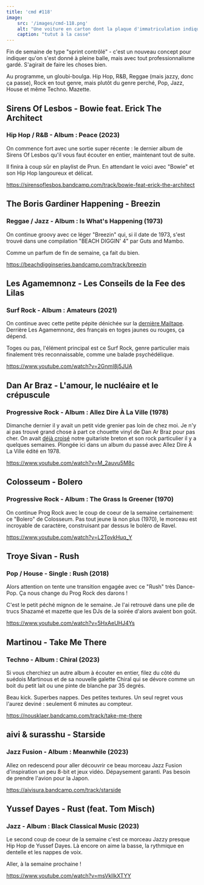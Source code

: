 ```yaml
---
title: 'cmd #118'
image:
    src: '/images/cmd-118.png'
    alt: "Une voiture en carton dont la plaque d'immatriculation indique Patriarcat"
    caption: "tutut à la casse"
---
```


Fin de semaine de type "sprint contrôlé" - c'est un nouveau concept pour indiquer qu'on s'est donné à pleine balle, mais avec tout professionnalisme gardé. S'agirait de faire les choses bien.

Au programme, un gloubi-boulga. Hip Hop, R&B, Reggae (mais jazzy, donc ça passe), Rock en tout genre, mais plutôt du genre perché, Pop, Jazz, House et même Techno. Mazette.

## Sirens Of Lesbos - Bowie feat. Erick The Architect
### Hip Hop / R&B - Album : Peace (2023)

On commence fort avec une sortie super récente : le dernier album de Sirens Of Lesbos qu'il vous faut écouter en entier, maintenant tout de suite.

Il finira à coup sûr en playlist de Prun. En attendant le voici avec "Bowie" et son Hip Hop langoureux et délicat.

https://sirensoflesbos.bandcamp.com/track/bowie-feat-erick-the-architect


## The Boris Gardiner Happening - Breezin
### Reggae / Jazz - Album : Is What's Happening (1973)

On continue groovy avec ce léger "Breezin" qui, si il date de 1973, s'est trouvé dans une compilation "BEACH DIGGIN' 4" par Guts and Mambo.

Comme un parfum de fin de semaine, ça fait du bien.

https://beachdigginseries.bandcamp.com/track/breezin


## Les Agamemnonz - Les Conseils de la Fee des Lilas 
### Surf Rock - Album : Amateurs (2021)

On continue avec cette petite pépite dénichée sur la [dernière Mailtape](https://www.mailta.pe/536/tommy-guerrero/). Derrière Les Agamemnonz, des français en toges jaunes ou rouges, ça dépend.

Toges ou pas, l'élément principal est ce Surf Rock, genre particulier mais finalement très reconnaissable, comme une balade psychédélique.

https://www.youtube.com/watch?v=2GnmI8j5JUA


## Dan Ar Braz - L'amour, le nucléaire et le crépuscule
### Progressive Rock - Album : Allez Dire À La Ville (1978)

Dimanche dernier il y avait un petit vide grenier pas loin de chez moi. Je n'y ai pas trouvé grand chose à part ce chouette vinyl de Dan Ar Braz pour pas cher. On avait [déjà croisé](https://cmd.wuips.com/post/2023-08-18-cmd-112) notre guitariste breton et son rock particulier il y  a quelques semaines. Plongée ici dans un album du passé avec Allez Dire À La Ville édité en 1978.

https://www.youtube.com/watch?v=M_2auvu5M8c


## Colosseum - Bolero 
### Progressive Rock  - Album : The Grass Is Greener (1970)

On continue Prog Rock avec le coup de coeur de la semaine certainement: ce "Bolero" de Colosseum. Pas tout jeune là non plus (1970), le morceau est incroyable de caractère, construisant par dessus le boléro de Ravel.

https://www.youtube.com/watch?v=L2TovkHuq_Y


## Troye Sivan - Rush 
### Pop / House - Single : Rush (2018)

Alors attention on tente une transition engagée avec ce "Rush" très Dance-Pop. Ça nous change du Prog Rock des darons !

C'est le petit péché mignon de le semaine. Je l'ai retrouvé dans une pile de trucs Shazamé et mazette que les DJs de la soirée d'alors avaient bon goût.

https://www.youtube.com/watch?v=5HxAeUHJ4Ys


## Martinou - Take Me There 
### Techno - Album : Chiral (2023)

Si vous cherchiez un autre album à écouter en entier, filez du côté du suédois Martinous et de sa nouvelle galette Chiral qui se dévore comme un boit du petit lait ou une pinte de blanche par 35 degrés. 

Beau kick. Superbes nappes. Des petites textures. Un seul regret vous l'aurez deviné : seulement 6 minutes au compteur.

https://nousklaer.bandcamp.com/track/take-me-there


## aivi & surasshu - Starside 
### Jazz Fusion - Album : Meanwhile (2023)

Allez on redescend pour aller découvrir ce beau morceau Jazz Fusion d'inspiration un peu 8-bit et jeux vidéo. Dépaysement garanti. Pas besoin de prendre l'avion pour la Japon. 

https://aivisura.bandcamp.com/track/starside


## Yussef Dayes - Rust (feat. Tom Misch)
### Jazz - Album : Black Classical Music (2023)

Le second coup de coeur de la semaine c'est ce morceau Jazzy presque Hip Hop de Yussef Dayes. Là encore on aime la basse, la rythmique en dentelle et les nappes de voix.

Aller, à la semaine prochaine !

https://www.youtube.com/watch?v=msVkllkXTYY
